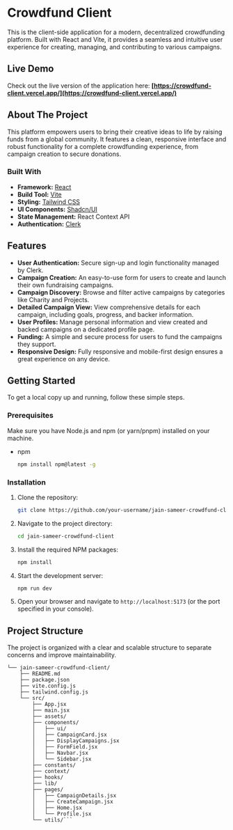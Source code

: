 # Crowdfund Client

This is the client-side application for a modern, decentralized crowdfunding platform. Built with React and Vite, it provides a seamless and intuitive user experience for creating, managing, and contributing to various campaigns.

## Live Demo

Check out the live version of the application here: **[https://crowdfund-client.vercel.app/](https://crowdfund-client.vercel.app/)**

## About The Project

This platform empowers users to bring their creative ideas to life by raising funds from a global community. It features a clean, responsive interface and robust functionality for a complete crowdfunding experience, from campaign creation to secure donations.

### Built With

*   **Framework:** [React](https://reactjs.org/)
*   **Build Tool:** [Vite](https://vitejs.dev/)
*   **Styling:** [Tailwind CSS](https://tailwindcss.com/)
*   **UI Components:** [Shadcn/UI](https://ui.shadcn.com/)
*   **State Management:** React Context API
*   **Authentication:** [Clerk](https://clerk.com/)

## Features

*   **User Authentication:** Secure sign-up and login functionality managed by Clerk.
*   **Campaign Creation:** An easy-to-use form for users to create and launch their own fundraising campaigns.
*   **Campaign Discovery:** Browse and filter active campaigns by categories like Charity and Projects.
*   **Detailed Campaign View:** View comprehensive details for each campaign, including goals, progress, and backer information.
*   **User Profiles:** Manage personal information and view created and backed campaigns on a dedicated profile page.
*   **Funding:** A simple and secure process for users to fund the campaigns they support.
*   **Responsive Design:** Fully responsive and mobile-first design ensures a great experience on any device.

## Getting Started

To get a local copy up and running, follow these simple steps.

### Prerequisites

Make sure you have Node.js and npm (or yarn/pnpm) installed on your machine.

*   npm
    ```sh
    npm install npm@latest -g
    ```

### Installation

1.  Clone the repository:
    ```sh
    git clone https://github.com/your-username/jain-sameer-crowdfund-client.git
    ```
2.  Navigate to the project directory:
    ```sh
    cd jain-sameer-crowdfund-client
    ```
3.  Install the required NPM packages:
    ```sh
    npm install
    ```
4.  Start the development server:
    ```sh
    npm run dev
    ```
5.  Open your browser and navigate to `http://localhost:5173` (or the port specified in your console).

## Project Structure

The project is organized with a clear and scalable structure to separate concerns and improve maintainability.

```
└── jain-sameer-crowdfund-client/
    ├── README.md
    ├── package.json
    ├── vite.config.js
    ├── tailwind.config.js
    └── src/
        ├── App.jsx
        ├── main.jsx
        ├── assets/
        ├── components/
        │   ├── ui/
        │   ├── CampaignCard.jsx
        │   ├── DisplayCampaigns.jsx
        │   ├── FormField.jsx
        │   ├── Navbar.jsx
        │   └── Sidebar.jsx
        ├── constants/
        ├── context/
        ├── hooks/
        ├── lib/
        ├── pages/
        │   ├── CampaignDetails.jsx
        │   ├── CreateCampaign.jsx
        │   ├── Home.jsx
        │   └── Profile.jsx
        └── utils/```
